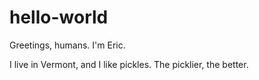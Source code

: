 # hello-world

Greetings, humans. I'm Eric. 

I live in Vermont, and I like pickles. The picklier, the better.
